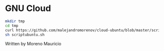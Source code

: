 # GNU Cloud

```sh
mkdir tmp
cd tmp
curl https://github.com/malejandromorenov/cloud-ubuntu/blob/master/scriptubuntu.sh
sh scriptubuntu.sh
```



Written by Moreno Mauricio
